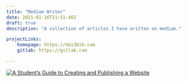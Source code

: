 ```yaml
---
title: "Medium Writer"
date: 2021-01-16T21:51:40Z
draft: true
description: "A collection of articles I have written on medium."

projectLinks:
    homepage: https://doi3bib.com
    gitlab: https://gitlab.com

---
```


<a target="_blank" href="https://medium.com/@jack.f.murphy"><img src="https://github-readme-medium-recent-article.vercel.app/medium/@jack.f.murphy/0" alt="A Student’s Guide to Creating and Publishing a Website"/> </a>

